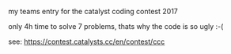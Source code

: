 my teams entry for the catalyst coding contest 2017

only 4h time to solve 7 problems, thats why the code is so ugly :-(

see: https://contest.catalysts.cc/en/contest/ccc